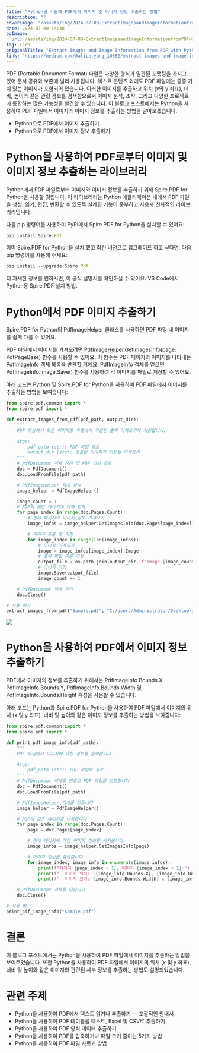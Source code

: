```yaml
---
title: "Python을 사용해 PDF에서 이미지 및 이미지 정보 추출하는 방법"
description: ""
coverImage: "/assets/img/2024-07-09-ExtractImagesandImageInformationfromPDFwithPython_0.png"
date: 2024-07-09 14:38
ogImage:
  url: /assets/img/2024-07-09-ExtractImagesandImageInformationfromPDFwithPython_0.png
tag: Tech
originalTitle: "Extract Images and Image Information from PDF with Python"
link: "https://medium.com/@alice.yang_10652/extract-images-and-image-information-from-pdf-with-python-10719a3bda81"
---
```


PDF (Portable Document Format) 파일은 다양한 형식과 일관된 포맷팅을 가지고 있어 문서 공유와 보존에 널리 사용됩니다. 텍스트 콘텐츠 외에도 PDF 파일에는 종종 가치 있는 이미지가 포함되어 있습니다. 이러한 이미지를 추출하고 위치 (x와 y 좌표), 너비, 높이와 같은 관련 정보를 검색함으로써 이미지 분석, 조작, 그리고 다양한 프로젝트에 통합하는 많은 가능성을 발견할 수 있습니다. 이 블로그 포스트에서는 Python을 사용하여 PDF 파일에서 이미지와 이미지 정보를 추출하는 방법을 알아보겠습니다.

- Python으로 PDF에서 이미지 추출하기
- Python으로 PDF에서 이미지 정보 추출하기

# Python을 사용하여 PDF로부터 이미지 및 이미지 정보 추출하는 라이브러리

Python에서 PDF 파일로부터 이미지와 이미지 정보를 추출하기 위해 Spire.PDF for Python을 사용할 것입니다. 이 라이브러리는 Python 애플리케이션 내에서 PDF 파일을 생성, 읽기, 편집, 변환할 수 있도록 설계된 기능이 풍부하고 사용자 친화적인 라이브러리입니다.

<div class="content-ad"></div>

다음 pip 명령어를 사용하여 PyPI에서 Spire.PDF for Python을 설치할 수 있어요:

```js
pip install Spire.Pdf
```

이미 Spire.PDF for Python을 설치 했고 최신 버전으로 업그레이드 하고 싶다면, 다음 pip 명령어를 사용해 주세요:

```js
pip install --upgrade Spire.Pdf
```

<div class="content-ad"></div>

더 자세한 정보를 원하시면, 이 공식 설명서를 확인하실 수 있어요: VS Code에서 Python용 Spire.PDF 설치 방법.

# Python에서 PDF 이미지 추출하기

Spire.PDF for Python의 PdfImageHelper 클래스를 사용하면 PDF 파일 내 이미지를 쉽게 다룰 수 있어요.

PDF 파일에서 이미지를 가져오려면 PdfImageHelper.GetImagesInfo(page: PdfPageBase) 함수를 사용할 수 있어요. 이 함수는 PDF 페이지의 이미지를 나타내는 PdfImageInfo 객체 목록을 반환할 거예요. PdfImageInfo 객체를 얻으면 PdfImageInfo.Image.Save() 함수를 사용하여 각 이미지를 파일로 저장할 수 있어요.

<div class="content-ad"></div>

아래 코드는 Python 및 Spire.PDF for Python을 사용하여 PDF 파일에서 이미지를 추출하는 방법을 보여줍니다:

```python
from spire.pdf.common import *
from spire.pdf import *

def extract_images_from_pdf(pdf_path, output_dir):
    """
    PDF 파일에서 모든 이미지를 추출하여 지정된 출력 디렉토리에 저장합니다.

    Args:
        pdf_path (str): PDF 파일 경로
        output_dir (str): 추출된 이미지가 저장될 디렉토리
    """
    # PdfDocument 객체 생성 및 PDF 파일 로드
    doc = PdfDocument()
    doc.LoadFromFile(pdf_path)

    # PdfImageHelper 객체 생성
    image_helper = PdfImageHelper()

    image_count = 1
    # PDF의 모든 페이지에 대해 반복
    for page_index in range(doc.Pages.Count):
        # 현재 페이지의 이미지 정보 가져오기
        image_infos = image_helper.GetImagesInfo(doc.Pages[page_index])

        # 이미지 추출 및 저장
        for image_index in range(len(image_infos)):
            # 이미지 가져오기
            image = image_infos[image_index].Image
            # 출력 파일 이름 지정
            output_file = os.path.join(output_dir, f"Image-{image_count}.png")
            # 이미지 저장
            image.Save(output_file)
            image_count += 1

    # PdfDocument 객체 닫기
    doc.Close()

# 사용 예시
extract_images_from_pdf("Sample.pdf", "C:/Users/Administrator/Desktop/Images")
```

<img src="/assets/img/2024-07-09-ExtractImagesandImageInformationfromPDFwithPython_0.png" />

# Python을 사용하여 PDF에서 이미지 정보 추출하기

<div class="content-ad"></div>

PDF에서 이미지의 정보를 추출하기 위해서는 PdfImageInfo.Bounds.X, PdfImageInfo.Bounds.Y, PdfImageInfo.Bounds.Width 및 PdfImageInfo.Bounds.Height 속성을 사용할 수 있습니다.

아래 코드는 Python과 Spire.PDF for Python을 사용하여 PDF 파일에서 이미지의 위치 (x 및 y 좌표), 너비 및 높이와 같은 이미지 정보를 추출하는 방법을 보여줍니다:

```python
from spire.pdf.common import *
from spire.pdf import *

def print_pdf_image_info(pdf_path):
    """
    PDF 파일에서 이미지에 대한 정보를 출력합니다.

    Args:
        pdf_path (str): PDF 파일의 경로.
    """
    # PdfDocument 객체를 만들고 PDF 파일을 로드합니다
    doc = PdfDocument()
    doc.LoadFromFile(pdf_path)

    # PdfImageHelper 객체를 만듭니다
    image_helper = PdfImageHelper()

    # PDF의 모든 페이지를 반복합니다
    for page_index in range(doc.Pages.Count):
        page = doc.Pages[page_index]

        # 현재 페이지에 대한 이미지 정보를 가져옵니다
        image_infos = image_helper.GetImagesInfo(page)

        # 이미지 정보를 출력합니다
        for image_index, image_info in enumerate(image_infos):
            print(f"페이지 {page_index + 1}, 이미지 {image_index + 1}:")
            print(f"  이미지 위치: ({image_info.Bounds.X}, {image_info.Bounds.Y})")
            print(f"  이미지 크기: {image_info.Bounds.Width} x {image_info.Bounds.Height}")

    # PdfDocument 객체를 닫습니다
    doc.Close()

# 사용 예
print_pdf_image_info("Sample.pdf")
```

<div class="content-ad"></div>

# 결론

이 블로그 포스트에서는 Python을 사용하여 PDF 파일에서 이미지를 추출하는 방법을 보여주었습니다. 또한 Python을 사용하여 PDF 파일에서 이미지의 위치 (x 및 y 좌표), 너비 및 높이와 같은 이미지와 관련된 세부 정보를 추출하는 방법도 설명되었습니다.

# 관련 주제

- Python을 사용하여 PDF에서 텍스트 읽거나 추출하기 — 포괄적인 안내서
- Python을 사용하여 PDF 테이블을 텍스트, Excel 및 CSV로 추출하기
- Python을 사용하여 PDF 양식 데이터 추출하기
- Python을 사용하여 PDF를 압축하거나 파일 크기 줄이는 5가지 방법
- Python을 사용하여 PDF 파일 자르기 방법
